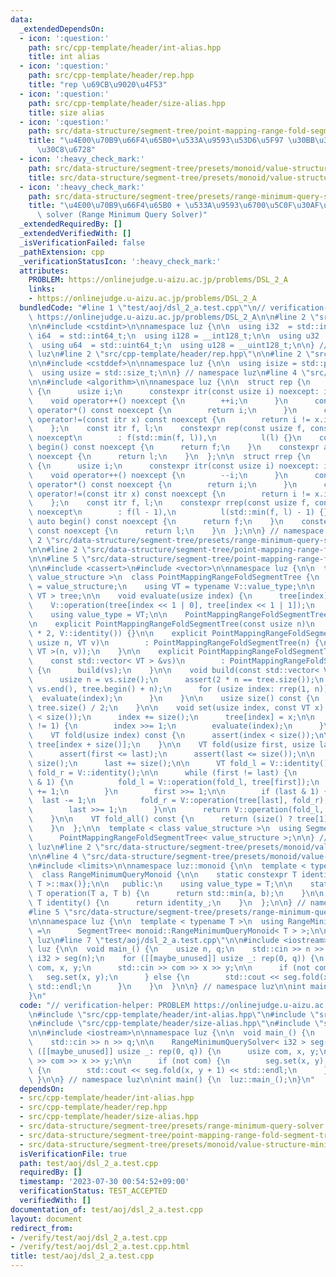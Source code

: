 ```yaml
---
data:
  _extendedDependsOn:
  - icon: ':question:'
    path: src/cpp-template/header/int-alias.hpp
    title: int alias
  - icon: ':question:'
    path: src/cpp-template/header/rep.hpp
    title: "rep \u69CB\u9020\u4F53"
  - icon: ':question:'
    path: src/cpp-template/header/size-alias.hpp
    title: size alias
  - icon: ':question:'
    path: src/data-structure/segment-tree/point-mapping-range-fold-segment-tree.hpp
    title: "\u4E00\u70B9\u66F4\u65B0+\u533A\u9593\u53D6\u5F97 \u30BB\u30B0\u30E1\u30F3\
      \u30C8\u6728"
  - icon: ':heavy_check_mark:'
    path: src/data-structure/segment-tree/presets/monoid/value-structure-minimum.hpp
    title: src/data-structure/segment-tree/presets/monoid/value-structure-minimum.hpp
  - icon: ':heavy_check_mark:'
    path: src/data-structure/segment-tree/presets/range-minimum-query-solver.hpp
    title: "\u4E00\u70B9\u66F4\u65B0 + \u533A\u9593\u6700\u5C0F\u30AF\u30A8\u30EA\
      \ solver (Range Minimum Query Solver)"
  _extendedRequiredBy: []
  _extendedVerifiedWith: []
  _isVerificationFailed: false
  _pathExtension: cpp
  _verificationStatusIcon: ':heavy_check_mark:'
  attributes:
    PROBLEM: https://onlinejudge.u-aizu.ac.jp/problems/DSL_2_A
    links:
    - https://onlinejudge.u-aizu.ac.jp/problems/DSL_2_A
  bundledCode: "#line 1 \"test/aoj/dsl_2_a.test.cpp\"\n// verification-helper: PROBLEM\
    \ https://onlinejudge.u-aizu.ac.jp/problems/DSL_2_A\n\n#line 2 \"src/cpp-template/header/int-alias.hpp\"\
    \n\n#include <cstdint>\n\nnamespace luz {\n\n  using i32  = std::int32_t;\n  using\
    \ i64  = std::int64_t;\n  using i128 = __int128_t;\n\n  using u32  = std::uint32_t;\n\
    \  using u64  = std::uint64_t;\n  using u128 = __uint128_t;\n\n} // namespace\
    \ luz\n#line 2 \"src/cpp-template/header/rep.hpp\"\n\n#line 2 \"src/cpp-template/header/size-alias.hpp\"\
    \n\n#include <cstddef>\n\nnamespace luz {\n\n  using isize = std::ptrdiff_t;\n\
    \  using usize = std::size_t;\n\n} // namespace luz\n#line 4 \"src/cpp-template/header/rep.hpp\"\
    \n\n#include <algorithm>\n\nnamespace luz {\n\n  struct rep {\n    struct itr\
    \ {\n      usize i;\n      constexpr itr(const usize i) noexcept: i(i) {}\n  \
    \    void operator++() noexcept {\n        ++i;\n      }\n      constexpr usize\
    \ operator*() const noexcept {\n        return i;\n      }\n      constexpr bool\
    \ operator!=(const itr x) const noexcept {\n        return i != x.i;\n      }\n\
    \    };\n    const itr f, l;\n    constexpr rep(const usize f, const usize l)\
    \ noexcept\n        : f(std::min(f, l)),\n          l(l) {}\n    constexpr auto\
    \ begin() const noexcept {\n      return f;\n    }\n    constexpr auto end() const\
    \ noexcept {\n      return l;\n    }\n  };\n\n  struct rrep {\n    struct itr\
    \ {\n      usize i;\n      constexpr itr(const usize i) noexcept: i(i) {}\n  \
    \    void operator++() noexcept {\n        --i;\n      }\n      constexpr usize\
    \ operator*() const noexcept {\n        return i;\n      }\n      constexpr bool\
    \ operator!=(const itr x) const noexcept {\n        return i != x.i;\n      }\n\
    \    };\n    const itr f, l;\n    constexpr rrep(const usize f, const usize l)\
    \ noexcept\n        : f(l - 1),\n          l(std::min(f, l) - 1) {}\n    constexpr\
    \ auto begin() const noexcept {\n      return f;\n    }\n    constexpr auto end()\
    \ const noexcept {\n      return l;\n    }\n  };\n\n} // namespace luz\n#line\
    \ 2 \"src/data-structure/segment-tree/presets/range-minimum-query-solver.hpp\"\
    \n\n#line 2 \"src/data-structure/segment-tree/point-mapping-range-fold-segment-tree.hpp\"\
    \n\n#line 5 \"src/data-structure/segment-tree/point-mapping-range-fold-segment-tree.hpp\"\
    \n\n#include <cassert>\n#include <vector>\n\nnamespace luz {\n\n  template < class\
    \ value_structure >\n  class PointMappingRangeFoldSegmentTree {\n    using V \
    \ = value_structure;\n    using VT = typename V::value_type;\n\n    std::vector<\
    \ VT > tree;\n\n    void evaluate(usize index) {\n      tree[index] =\n      \
    \    V::operation(tree[index << 1 | 0], tree[index << 1 | 1]);\n    }\n\n   public:\n\
    \    using value_type = VT;\n\n    PointMappingRangeFoldSegmentTree() = default;\n\
    \n    explicit PointMappingRangeFoldSegmentTree(const usize n)\n        : tree(n\
    \ * 2, V::identity()) {}\n\n    explicit PointMappingRangeFoldSegmentTree(const\
    \ usize n, VT v)\n        : PointMappingRangeFoldSegmentTree(n) {\n      build(std::vector<\
    \ VT >(n, v));\n    }\n\n    explicit PointMappingRangeFoldSegmentTree(\n    \
    \    const std::vector< VT > &vs)\n        : PointMappingRangeFoldSegmentTree(vs.size())\
    \ {\n      build(vs);\n    }\n\n    void build(const std::vector< VT > &vs) {\n\
    \      usize n = vs.size();\n      assert(2 * n == tree.size());\n      std::copy(vs.begin(),\
    \ vs.end(), tree.begin() + n);\n      for (usize index: rrep(1, n)) {\n      \
    \  evaluate(index);\n      }\n    }\n\n    usize size() const {\n      return\
    \ tree.size() / 2;\n    }\n\n    void set(usize index, const VT x) {\n      assert(index\
    \ < size());\n      index += size();\n      tree[index] = x;\n\n      while (index\
    \ != 1) {\n        index >>= 1;\n        evaluate(index);\n      }\n    }\n\n\
    \    VT fold(usize index) const {\n      assert(index < size());\n\n      return\
    \ tree[index + size()];\n    }\n\n    VT fold(usize first, usize last) const {\n\
    \      assert(first <= last);\n      assert(last <= size());\n\n      first +=\
    \ size();\n      last += size();\n\n      VT fold_l = V::identity();\n      VT\
    \ fold_r = V::identity();\n\n      while (first != last) {\n        if (first\
    \ & 1) {\n          fold_l = V::operation(fold_l, tree[first]);\n          first\
    \ += 1;\n        }\n        first >>= 1;\n\n        if (last & 1) {\n        \
    \  last -= 1;\n          fold_r = V::operation(tree[last], fold_r);\n        }\n\
    \        last >>= 1;\n      }\n\n      return V::operation(fold_l, fold_r);\n\
    \    }\n\n    VT fold_all() const {\n      return (size() ? tree[1] : V::identity());\n\
    \    }\n  };\n\n  template < class value_structure >\n  using SegmentTree =\n\
    \      PointMappingRangeFoldSegmentTree< value_structure >;\n\n} // namespace\
    \ luz\n#line 2 \"src/data-structure/segment-tree/presets/monoid/value-structure-minimum.hpp\"\
    \n\n#line 4 \"src/data-structure/segment-tree/presets/monoid/value-structure-minimum.hpp\"\
    \n#include <limits>\n\nnamespace luz::monoid {\n\n  template < typename T >\n\
    \  class RangeMinimumQueryMonoid {\n\n    static constexpr T identity_{std::numeric_limits<\
    \ T >::max()};\n\n   public:\n    using value_type = T;\n\n    static constexpr\
    \ T operation(T a, T b) {\n      return std::min(a, b);\n    }\n\n    static constexpr\
    \ T identity() {\n      return identity_;\n    }\n  };\n\n} // namespace luz::monoid\n\
    #line 5 \"src/data-structure/segment-tree/presets/range-minimum-query-solver.hpp\"\
    \n\nnamespace luz {\n\n  template < typename T >\n  using RangeMinimumQuerySolver\
    \ =\n      SegmentTree< monoid::RangeMinimumQueryMonoid< T > >;\n\n} // namespace\
    \ luz\n#line 7 \"test/aoj/dsl_2_a.test.cpp\"\n\n#include <iostream>\n\nnamespace\
    \ luz {\n\n  void main_() {\n    usize n, q;\n    std::cin >> n >> q;\n\n    RangeMinimumQuerySolver<\
    \ i32 > seg(n);\n    for ([[maybe_unused]] usize _: rep(0, q)) {\n      usize\
    \ com, x, y;\n      std::cin >> com >> x >> y;\n\n      if (not com) {\n     \
    \   seg.set(x, y);\n      } else {\n        std::cout << seg.fold(x, y + 1) <<\
    \ std::endl;\n      }\n    }\n  }\n\n} // namespace luz\n\nint main() {\n  luz::main_();\n\
    }\n"
  code: "// verification-helper: PROBLEM https://onlinejudge.u-aizu.ac.jp/problems/DSL_2_A\n\
    \n#include \"src/cpp-template/header/int-alias.hpp\"\n#include \"src/cpp-template/header/rep.hpp\"\
    \n#include \"src/cpp-template/header/size-alias.hpp\"\n#include \"src/data-structure/segment-tree/presets/range-minimum-query-solver.hpp\"\
    \n\n#include <iostream>\n\nnamespace luz {\n\n  void main_() {\n    usize n, q;\n\
    \    std::cin >> n >> q;\n\n    RangeMinimumQuerySolver< i32 > seg(n);\n    for\
    \ ([[maybe_unused]] usize _: rep(0, q)) {\n      usize com, x, y;\n      std::cin\
    \ >> com >> x >> y;\n\n      if (not com) {\n        seg.set(x, y);\n      } else\
    \ {\n        std::cout << seg.fold(x, y + 1) << std::endl;\n      }\n    }\n \
    \ }\n\n} // namespace luz\n\nint main() {\n  luz::main_();\n}\n"
  dependsOn:
  - src/cpp-template/header/int-alias.hpp
  - src/cpp-template/header/rep.hpp
  - src/cpp-template/header/size-alias.hpp
  - src/data-structure/segment-tree/presets/range-minimum-query-solver.hpp
  - src/data-structure/segment-tree/point-mapping-range-fold-segment-tree.hpp
  - src/data-structure/segment-tree/presets/monoid/value-structure-minimum.hpp
  isVerificationFile: true
  path: test/aoj/dsl_2_a.test.cpp
  requiredBy: []
  timestamp: '2023-07-30 00:54:52+09:00'
  verificationStatus: TEST_ACCEPTED
  verifiedWith: []
documentation_of: test/aoj/dsl_2_a.test.cpp
layout: document
redirect_from:
- /verify/test/aoj/dsl_2_a.test.cpp
- /verify/test/aoj/dsl_2_a.test.cpp.html
title: test/aoj/dsl_2_a.test.cpp
---
```

